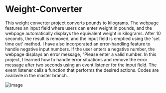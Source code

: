 # Weight-Converter

This weight converter project converts pounds to kilograms. The webpage features an input field where users can enter weight in pounds, and the webpage automatically displays the equivalent weight in kilograms. After 10 seconds, the result is removed, and the input field is emptied using the 'set time out' method. I have also incorporated an error-handling feature to handle negative input numbers. If the user enters a negative number, the webpage displays an error message, "Please enter a valid number. In this project, I learned how to handle error situations and remove the error message after two seconds using an event listener for the input field. The event listener calls a function that performs the desired actions. Codes are availavle in the master branch.

![image](https://github.com/user-attachments/assets/4a00c7fc-9e81-44d2-8294-756708171e63)
